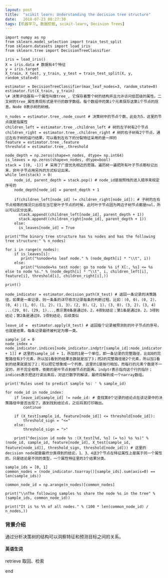 ```yaml
---
layout: post
title:  "scikit learn: Understanding the decision tree structure"
date:   2018-07-23 08:27:30
tags: [机器学习, 数据挖掘, scikit-learn, Decision Trees]
---
```


    import numpy as np
    from sklearn.model_selection import train_test_split
    from sklearn.datasets import load_iris
    from sklearn.tree import DecisionTreeClassifier

    iris = load_iris()
    X = iris.data # 数据有4个特征
    y = iris.target
    X_train, X_test, y_train, y_test = train_test_split(X, y, random_state=0)

    estimator = DecisionTreeClassifier(max_leaf_nodes=3, random_state=0)
    estimator.fit(X_train, y_train)
    \# 决策评估器有一个属性叫做tree_, 它保存着整个树的结构并且允许访问低层级的属性。二叉树的tree_属性表现形式是平行的数字数组。每个数组中的第i个元素保存这第i个节点的信息。Node 0表示树的树根。

    n_nodes = estimator.tree_.node_count # 决策树中的节点个数，此处为5，这里的节点就是指属性
    children_left = estimator.tree_.children_left # 树的左子树有2个节点
    children_right = estimator.tree_.children_right # 树的右子树有2个节点，通过左右子树的运行结果，可以看到左右下的分裂特征采用的是一样的
    feature = estimator.tree_.feature
    threshold = estimator.tree_.threshold

    node_depth = np.zeros(shape=n_nodes, dtype= np.int64)
    is_leaves = np.zeros(shape=n_nodes, dtype=bool)
    stack = [(0, -1)] # 采用了广度优先相近的思路，遍历树一遍把所有叶子节点都标记出来，非叶子节点用另外的方式标记出来。
    while len(stack) > 0:
        node_id, parent_depth = stack.pop() # node_id是按照栈的进入顺序来规定序号的
        node_depth[node_id] = parent_depth + 1

        if(children_left[node_id] != children_right[node_id]): # 子树的左右节点相等的情况只出现在当它是叶子节点的时候，此时叶子节点因为两边子树节点都是nul，所以可以区分出来。
          stack.append((children_left[node_id], parent_depth + 1))
          stack.append((children_right[node_id], parent_depth + 1))
        else:
          is_leaves[node_id] = True

    print("The binary tree structure has %s nodes and has the following tree structure:" % n_nodes)

    for i in range(n_nodes):
        if is_leaves[i]:
           print("%snode=%s leaf node." % (node_depth[i] * "\\t", i))
        else:
           print("%snode=%s test node: go to node %s if X[:, %s] <= %s else to node %s." % (node_depth[i] * "\\t", i, children_left[i], feature[i], threshold[i], children_right[i],))

    print()

    node_indicator = estimator.decision_path(X_test) # 返回一条记录的决策路径，如果是一串记录，则一条条的详尽依次记录每条的判断过程。比如：(0, 0)，(0, 2)，(0, 4)；(1, 0)，(1, 2)，(1, 3)，(2, 0)，(2, 1)，(3, 0)，(3, 2)，(3, 4)	...(29, 0)，(29, 1)...,表示第0条是通过0，2，4得到结论；第1条是通过0，2，3得到结论；第2条是通过0，1得到结论，后续类似

    leave_id =  estimator.apply(X_test) # 返回每个记录被预测到的叶子节点的序号，也就是结果。每条记录最终被判定为哪一类。

    sample_id = 0
    node_index = node_indicator.indices[node_indicator.indptr[sample_id]:node_indicator.indptr[sample_id + 1]] # 这里的sample_id + 1，所加的1是一个单位，即一条记录的完整路径，比如0的完整路径有3个元素，所以加1看到的结果总数就是加了3；而2的完整路径是2个元素，所以加1看到的结果就是加了2；可以把它想象成一个列表，这里的1是按行相加，而每行的元素个数是不一定的，并不完全相等，依赖的是叶节点到根节点的距离。indptr表示指向这个行的指针；indices表示把这行读出来后，对这行数字的解读，最终将解析成一个narray数组。

    print('Rules used to predict sample %s: ' % sample_id)

    for node_id in node_index:
        if leave_id[sample_id] != node_id: # 查找第0个记录的结论点在该记录中的决策路径中是否出现了。直到找到结论点，之后将其打印输出。
            continue

        if (X_test[sample_id, feature[node_id]] <= threshold[node_id]):
            threshold_sign = "<="
        else:
            threshold_sign = ">"

        print("decision id node %s :(X_test[%d, %s] (= %s) %s %s)" % (node_id, sample_id, feature[node_id], X_test[sample_id, feature[node_id]], threshold_sign, threshold[node_id])) # 这里的decision node就是最终分类得到的结论，1、3、4这3个节点在特征属性上是属于同一个属性的，只是结论是不同的类型，一个属性特征里的3个结果分类。

    sample_ids = [0, 1]
    common_nodes = (node_indicator.toarray()[sample_ids].sum(axis=0) == len(sample_ids))

    common_node_id = np.arange(n_nodes)[common_nodes]

    print("\\nThe following samples %s share the node %s in the tree" % (sample_ids, common_node_id))

    print("It is %s %% of all nodes." % (100 * len(common_node_id) / n_nodes,))

### 背景介绍
通过分析决策树的结构可以洞察特征和预测目标之间的关系。


#### 英语生词
retrieve  取回、检索

end
